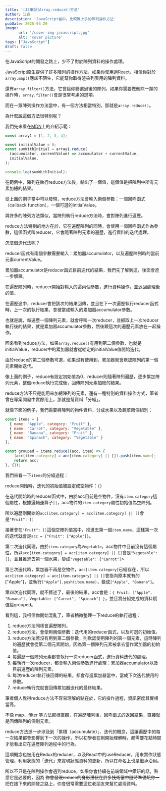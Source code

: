 ```yaml
---
title: '[JS筆記]Array.reduce()方法'
author: 江森
description: 'JavaScript當中，比較難上手的陣列操作方法'
pubDate: 2025-03-20
image:
      url: '/cover-img-javascript.jpg'
      alt: 'cover picture'
tags: ["JavaScript"]
draft: false
---
```

在JavaScript的開發之路上，少不了對於陣列資料的操作處理。

JavaScript原生提供了許多陣列的操作方法，如果你使用過React，相信你對於`array.map()`應該不陌生，它能幫你取得渲染列表用的陣列資料。

還有`array.filter()`方法，它會給你篩選過後的陣列，如果你需要做刪除一類的操作時，`array.filter()`會是很常考慮的選項。

而在一眾陣列操作方法當中，有一個方法相當特別，那就是`array.reduce()`。

為什麼說這個方法很特別呢？

我們先來看在[MDN](https://developer.mozilla.org/en-US/docs/Web/JavaScript/Reference/Global_Objects/Array/reduce)上的介紹示範：
```javascript
const array1 = [1, 2, 3, 4];

const initialValue = 0;
const sumWithInitial = array1.reduce(
  (accumulator, currentValue) => accumulator + currentValue,
  initialValue,
);

console.log(sumWithInitial);
```

在範例中，陣列在執行reduce方法後，輸出了一個值，這個值是把陣列中所有元素加總的結果。

從上面的例子當中可以發現，reduce方法會輸入兩個參數：一個回呼函式（callback function），一個可選的initialValue。

與許多的陣列方法類似，當陣列執行reduce方法時，會對陣列進行遍歷。

reduce方法特別的地方在於，它在遍歷陣列的同時，會使用一個回呼函式作為參數，這個函式叫reducer，它會隨著陣列元素的遍歷，進行資料的迭代處理。

怎麼個迭代法呢？

reducer函式有兩個參數需要輸入：累加器accumulator，以及遍歷陣列時的當前元素currentValue。

累加器accumulator是reducer函式目前迭代的結果，我們先了解到這，後面會進一步解釋。

在遍歷陣列時，reducer開始對輸入的這兩個參數，進行資料操作，並返回處理後的值。

在遍歷途中，reducer會把該次的結果回傳，並且在下一次遍歷執行reducer函式時，上一次的執行結果，會被當成輸入的累加器accumulator參數。

也就是說，每遍歷一個陣列元素，就會呼叫一次reducer，並抓取上一次reducer執行後的結果，就是累加器accumulator參數，然後跟這次的遍歷元素放在一起操作。

回來看到reduce方法，如果`array.reduce()`有用到第二個參數，也就是initialValue，reducer中的累加器就會從給定的initialValue值開始迭代。

由於reduce的第二個參數可選，如果沒有使用到，累加器就會默認陣列的第一個元素開始迭代。

像上面的例子，reduce有設定初始值為0，reducer則隨著陣列遍歷，逐步累加陣列元素，整個reduce執行完成後，回傳陣列元素加總的結果。

reduce方法不只是能用來加總陣列的元素，還有一種特別的資料操作方式，筆者曾在專案開發中實際用上，那就是幫資料「分組」。

就像下面的例子，我們需要將陣列的物件資料，分成水果以及蔬菜兩個組別：

```javascript
const items = [
  { name: "Apple", category: "Fruit" },
  { name: "Carrot", category: "Vegetable" },
  { name: "Banana", category: "Fruit" },
  { name: "Spinach", category: "Vegetable" }
];

const grouped = items.reduce((acc, item) => {
    (acc[item.category] = acc[item.category] || []).push(item.name);
    return acc;
}, {});
```
我們來看一下`items`的分組過程：

reduce開始時，迭代的初始值被設定成空物件：`{}`

在迭代開始時的reducer函式中，由於acc目前是空物件，沒有`item.category`這個屬性，根據邏輯運算子`||`，acc物件的`item.category`屬性初始值為空陣列。

所以遍歷剛開始的`acc[item.category] = acc[item.category] || []`會是`"Fruit": []`

接著會在`"Fruit": []`這個空陣列值當中，推進去第一個`item.name`，這樣第一次的迭代就會是`acc = {"Fruit": ["Apple"]}`。

第二次迭代同理，由於`item.category`為`Vegetable`，acc物件中目前沒有這個屬性，所以`acc[item.category] = acc[item.category] || []`會是`"Vegetable": []`，並且推進去第一個水果，變成`"Vegetable": ["Carrot"]`>

第三次迭代時，累加器不再是空物件，`acc[item.category]`已經存在，所以`acc[item.category] = acc[item.category] || []`會指向原本就有的["Apple"]，並執行`["Apple"].push(item.name)`，變成`["Apple", "Banana"]`。

第四次迭代同理，就不贅述了，最後的結果，acc會是：`{
  Fruit: ["Apple", "Banana"],
  Vegetable: ["Carrot", "Spinach"]
}`，並且將分組完成的資料賦值給grouped。

看到這，我相信你開始混亂了，筆者稍微整理一下reduce的執行過程：
1. reduce方法同樣會遍歷陣列。
2. reduce方法，會使用兩個參數：迭代用的reducer函式，以及可選的初始值。
3. reduce方法若沒有用到第二個參數，則默認使用陣列的第一個元素，這時陣列的遍歷就會從第二個元素開始，因為第一個陣列元素被拿去當作累加器的初始值。
4. 每遍歷一個陣列元素都會執行一次reducer函式，進行資料迭代的處理。
5. 每執行一次reducer，都會輸入兩個參數進行處理：累加器accumulator以及目前遍歷的陣列元素。
6. 每次reducer執行後回傳的結果，都會存進累加器當中，當成下次迭代使用的參數。
7. reduce執行完就會回傳累加器迭代的最終結果。

筆者個人覺得reduce方法不容易理解的點在於，它的操作過程，資訊密度其實相當高。

不像 map、filter 等方法那樣直觀，在遍歷陣列後，回呼函式的返回結果，直接就是回傳陣列的個別元素。

reduce方法進一步涉及到「累積（accumulate）」、迭代的概念，這讓遍歷中的每一次結果都會影響到下一次的操作，所以初學者在剛開始理解時，都需要花點時間才能看出它在遍歷陣列過程中的行為。

這項概念也被用在Redux的reducer，以及React中的useReducer，用來實作狀態管理，利用狀態的「迭代」來實現狀態資料的更新，所以在命名上也是繼承沿用。

所以不只是在陣列操作會遇到reduce，如果你會持續在前端領域中鑽研的話，熟悉它是必要的，因為
~~你會發現reduce的身影潛伏在許多技術當中隨時準備坑你一把~~在接下來的開發之路上，你會很常需要這位老朋友來幫忙處理資料。